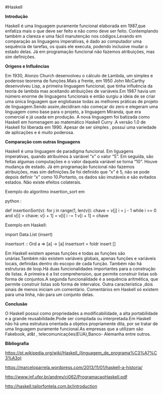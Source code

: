 #Haskell

**Introdução**

Haskell é uma linguagem puramente funcional elaborada em 1987,que enfatiza mais o que deve ser feito e não como deve 
ser feito. Contemplando também a clareza e uma fácil manutenção nos códigos.Levando em comparação as linguagens imperativas, é dado ao
computador uma sequência de tarefas, os quais ele executa, podendo inclusive mudar o estado delas. Já em programação funcional não fazemos atribuições, mas sim definições. 


**Origens e Influências**

Em 1930, Alonzo Church desenvolveu o cálculo de Lambda, um simples e poderoso teorema de funções.Mais a frente, em  1950 John McCarthy desenvolveu Lisp, a primeira linguagem funcional, que tinha influência da teoria de lambda mas aceitando atribuições de variáveis.Em 
1987 havia um número enorme de linguagens funcionais e então surgiu a ideia de se criar uma única linguagem que englobasse 
todas as melhores práticas de projeto de linguagem.Sendo assim,decidiram não começar do zero e elegeram uma linguagem 
como base para o projeto, a linguagem Miranda, que era comercial e já usada em produção. A nova  linguagem foi batizada 
como Haskell em homenagem ao matemático  Haskell Curry .A versão 1.0 de Haskell foi liberada em 1990. Apesar de ser 
simples , possui uma variedade de aplicações e é muito poderosa.

**Comparação com outras linguagens** 


Haskell é uma linguagem de paradigma funcional. Em liguagens imperativas, quando  atribuímos à variável “x” o valor “5”. Em
seguida, são feitas algumas computações e o valor daquela variável se torna “10”. Houve mudança de estado. Já em programação 
funcional não fazemos atribuições, mas sim definições.Se foi definido que “x” é 5, não se pode depois
definir “x” como 10.Portanto, os dados são imutáveis e são evitados estados. Não existe efeitos colaterais.

Exemplo do algoritmo insertion_sort em 

python :

def insertionSort(v):
    for j in range(1, len(v)):
        chave = v[j]
        i = j - 1
        while i >= 0 and v[i] > chave:
            v[i + 1] = v[i]
            i -= 1
        v[i + 1] = chave


Exemplo em Haskell:

import Data.List (insert)

insertsort :: Ord a => [a] -> [a]
insertsort = foldr insert []

 Em Haskell existem apenas funções e todas as funções são unárias.Também não existem variáveis globais, apenas funções e variáveis locais, definidas dentro do escopo de cada função. Também não há estruturas de loop.Há duas funcionalidades importantes para a construção de listas. A primeira é a list comprehension, que permite construir listas sob forma de conjuntos.A segunda funcionalidade é a sequência aritmética, que permite construir listas sob forma de intervalos.
 Outra característica ,dois sinais de menos iniciam um comentário. Comentários em Haskell só existem para uma linha, não para um conjunto delas.

**Conclusão**


 O Haskell possui como propriedades a modificabilidade, a alta portabilidade e a grande reusabilidade.Pode ser compilada 
ou interpretada.Em Haskell não há uma estrutura orientada a objetos propriamente dita, por se tratar de uma linguagem 
puramente funcional.As empresas que a utilizam são Fakebook, at&t , telecomunicações(EUA),Banco- Alemanha entre outros.

**Bibliografia**

https://pt.wikipedia.org/wiki/Haskell_(linguagem_de_programa%C3%A7%C3%A3o)

https://marceloparrela.wordpress.com/2013/11/01/haskell-a-historia/

http://www.inf.ufpr.br/andrey/ci062/ProgramacaoHaskell.pdf

http://haskell.tailorfontela.com.br/introduction
